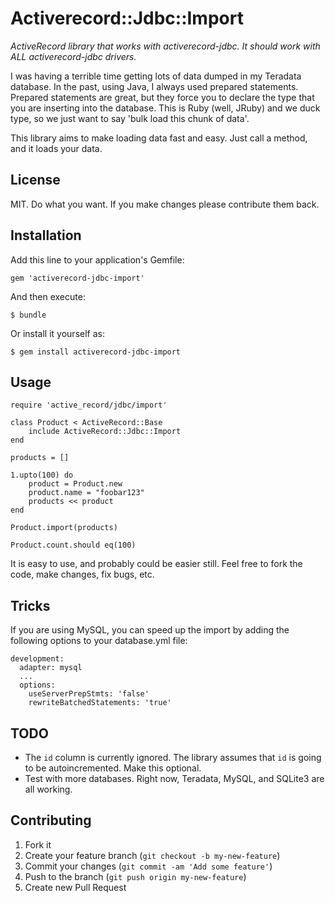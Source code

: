 # Activerecord::Jdbc::Import

_ActiveRecord library that works with activerecord-jdbc.  It should work with ALL activerecord-jdbc drivers._

I was having a terrible time getting lots of data dumped in my Teradata database.  In the
past, using Java, I always used prepared statements.  Prepared statements are great, but they
force you to declare the type that you are inserting into the database.  This is Ruby (well, JRuby)
and we duck type, so we just want to say 'bulk load this chunk of data'.

This library aims to make loading data fast and easy.  Just call a method, and it loads your data.

## License

MIT.  Do what you want.  If you make changes please contribute them back.

## Installation

Add this line to your application's Gemfile:

    gem 'activerecord-jdbc-import'

And then execute:

    $ bundle

Or install it yourself as:

    $ gem install activerecord-jdbc-import

## Usage

    require 'active_record/jdbc/import'
    
    class Product < ActiveRecord::Base
        include ActiveRecord::Jdbc::Import
    end
    
    products = []
    
    1.upto(100) do
        product = Product.new
        product.name = "foobar123"
        products << product
    end
    
    Product.import(products) 
    
    Product.count.should eq(100)
    
It is easy to use, and probably could be easier still.  Feel free to fork the code,
make changes, fix bugs, etc.

## Tricks

If you are using MySQL, you can speed up the import by adding the
following options to your database.yml file:

    development:
      adapter: mysql
      ...
      options:
        useServerPrepStmts: 'false'
        rewriteBatchedStatements: 'true'

## TODO

* The `id` column is currently ignored.  The library assumes that `id` is going to be autoincremented. Make this optional. 
* Test with more databases.  Right now, Teradata, MySQL, and SQLite3 are all working.

## Contributing

1. Fork it
2. Create your feature branch (`git checkout -b my-new-feature`)
3. Commit your changes (`git commit -am 'Add some feature'`)
4. Push to the branch (`git push origin my-new-feature`)
5. Create new Pull Request

